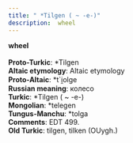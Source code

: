 ```yaml
---
title: " *Tilgen ( ~ -e-)"
description:  wheel
---
```

<strong> wheel</strong><br><br>
<strong>Proto-Turkic</strong>:  *Tilgen<br>
<strong>Altaic etymology</strong>:  Altaic etymology<br>
<strong> Proto-Altaic</strong>:  *t`i̯olge<br>
<strong>Russian meaning</strong>:  колесо<br>
<strong>Turkic</strong>:  *Tilgen ( ~ -e-)<br>
<strong>Mongolian</strong>:  *telegen<br>
<strong>Tungus-Manchu</strong>:  *tolga<br>
<strong>Comments</strong>:  EDT 499.<br>
<strong>Old Turkic</strong>:  tilgen, tilken (OUygh.)<br>


